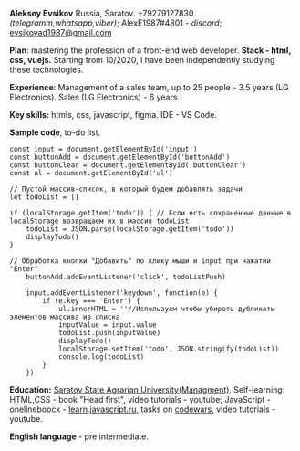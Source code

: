 **Aleksey Evsikov**
Russia, Saratov.
+79279127830 *(telegramm,whatsapp,viber)*; AlexE1987#4801 - *discord*; evsikovad1987@gmail.com

**Plan**: mastering the profession of a front-end web developer. **Stack  - html, css, vuejs.** Starting from 10/2020, I have been independently studying these technologies.

**Experience**: Management of a sales team, up to 25 people - 3.5 years (LG Electronics).
Sales (LG Electronics) - 6 years.

**Key skills:** htmls, css, javascript, figma. IDE - VS Code.

**Sample code**, to-do list.
```
const input = document.getElementById('input')
const buttonAdd = document.getElementById('buttonAdd')
const buttonClear = document.getElementById('buttonClear') 
const ul = document.getElementById('ul')

// Пустой массив-список, в который будем добавлять задачи
let todoList = []

if (localStorage.getItem('todo')) { // Если есть сохраненные данные в localStorage возвращаем их в массив todoList
    todoList = JSON.parse(localStorage.getItem('todo'))
    displayTodo()
}

// Обработка кнопки "Добавить" по клику мыши и input при нажатии "Enter"
    buttonAdd.addEventListener('click', todoListPush)
    
    input.addEventListener('keydown', function(e) {
        if (e.key === 'Enter') {
            ul.innerHTML = ''//Используем чтобы убирать дубликаты элементов массива из списка
            inputValue = input.value
            todoList.push(inputValue)
            displayTodo()
            localStorage.setItem('todo', JSON.stringify(todoList))
            console.log(todoList)
        }
    })
```
**Education:** [Saratov State Agrarian University(Managment)](http://www.sgau.ru/).
Self-learning: HTML,CSS - book "Head first", video tutorials - youtube; JavaScript - onelineboock - [learn.javascript.ru](/https://learn.javascript.ru/), tasks on [codewars](https://www.codewars.com/dashboard), video tutorials - youtube.

**English language** - pre intermediate.
